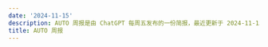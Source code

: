 ```yaml
---
date: '2024-11-15'
description: AUTO 周报是由 ChatGPT 每周五发布的一份简报，最近更新于 2024-11-15。
title: AUTO 周报
---
```

